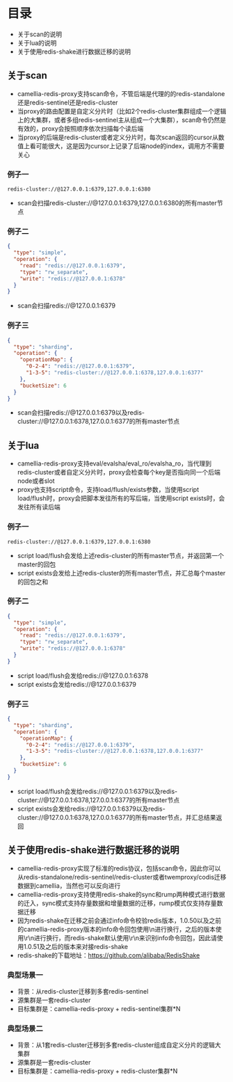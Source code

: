 # 目录
* 关于scan的说明
* 关于lua的说明
* 关于使用redis-shake进行数据迁移的说明

## 关于scan

* camellia-redis-proxy支持scan命令，不管后端是代理的的redis-standalone还是redis-sentinel还是redis-cluster
* 当proxy的路由配置是自定义分片时（比如2个redis-cluster集群组成一个逻辑上的大集群，或者多组redis-sentinel主从组成一个大集群），scan命令仍然是有效的，proxy会按照顺序依次扫描每个读后端
* 当proxy的后端是redis-cluster或者定义分片时，每次scan返回的cursor从数值上看可能很大，这是因为cursor上记录了后端node的index，调用方不需要关心

### 例子一
```
redis-cluster://@127.0.0.1:6379,127.0.0.1:6380
```
* scan会扫描redis-cluster://@127.0.0.1:6379,127.0.0.1:6380的所有master节点

### 例子二
```json
{
  "type": "simple",
  "operation": {
    "read": "redis://@127.0.0.1:6379",
    "type": "rw_separate",
    "write": "redis://@127.0.0.1:6378"
  }
}
```
* scan会扫描redis://@127.0.0.1:6379

### 例子三
```json
{
  "type": "sharding",
  "operation": {
    "operationMap": {
      "0-2-4": "redis://@127.0.0.1:6379",
      "1-3-5": "redis-cluster://@127.0.0.1:6378,127.0.0.1:6377"
    },
    "bucketSize": 6
  }
}
```
* scan会扫描redis://@127.0.0.1:6379以及redis-cluster://@127.0.0.1:6378,127.0.0.1:6377的所有master节点


## 关于lua

* camellia-redis-proxy支持eval/evalsha/eval_ro/evalsha_ro，当代理到redis-cluster或者自定义分片时，proxy会检查每个key是否指向同一个后端node或者slot
* proxy也支持script命令，支持load/flush/exists参数，当使用script load/flush时，proxy会把脚本发往所有的写后端，当使用script exists时，会发往所有读后端

### 例子一
```
redis-cluster://@127.0.0.1:6379,127.0.0.1:6380
```
* script load/flush会发给上述redis-cluster的所有master节点，并返回第一个master的回包
* script exists会发给上述redis-cluster的所有master节点，并汇总每个master的回包之和

### 例子二
```json
{
  "type": "simple",
  "operation": {
    "read": "redis://@127.0.0.1:6379",
    "type": "rw_separate",
    "write": "redis://@127.0.0.1:6378"
  }
}
```
* script load/flush会发给redis://@127.0.0.1:6378
* script exists会发给redis://@127.0.0.1:6379

### 例子三
```json
{
  "type": "sharding",
  "operation": {
    "operationMap": {
      "0-2-4": "redis://@127.0.0.1:6379",
      "1-3-5": "redis-cluster://@127.0.0.1:6378,127.0.0.1:6377"
    },
    "bucketSize": 6
  }
}
```
* script load/flush会发给redis://@127.0.0.1:6379以及redis-cluster://@127.0.0.1:6378,127.0.0.1:6377的所有master节点
* script exists会发给redis://@127.0.0.1:6379以及redis-cluster://@127.0.0.1:6378,127.0.0.1:6377的所有master节点，并汇总结果返回

## 关于使用redis-shake进行数据迁移的说明
* camellia-redis-proxy实现了标准的redis协议，包括scan命令，因此你可以从redis-standalone/redis-sentinel/redis-cluster或者twemproxy/codis迁移数据到camellia，当然也可以反向进行
* camellia-redis-proxy支持使用redis-shake的sync和rump两种模式进行数据的迁入，sync模式支持存量数据和增量数据的迁移，rump模式仅支持存量数据迁移
* 因为redis-shake在迁移之前会通过info命令校验redis版本，1.0.50以及之前的camellia-redis-proxy版本的info命令回包使用\n进行换行，之后的版本使用\r\n进行换行，而redis-shake默认使用\r\n来识别info命令回包，因此请使用1.0.51及之后的版本来对接redis-shake
* redis-shake的下载地址：https://github.com/alibaba/RedisShake

### 典型场景一
* 背景：从redis-cluster迁移到多套redis-sentinel
* 源集群是一套redis-cluster
* 目标集群是：camellia-redis-proxy + redis-sentinel集群*N

### 典型场景二
* 背景：从1套redis-cluster迁移到多套redis-cluster组成自定义分片的逻辑大集群
* 源集群是一套redis-cluster
* 目标集群是：camellia-redis-proxy + redis-cluster集群*N


